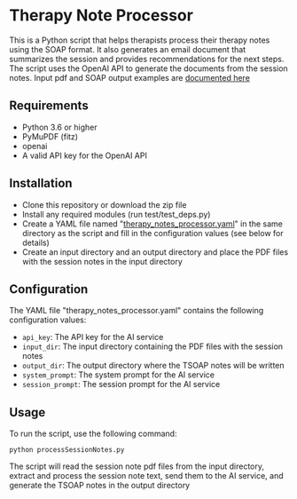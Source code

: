 # Therapy Note Processor

This is a Python script that helps therapists process their therapy notes using the SOAP format. It also generates an email document that summarizes the session and provides recommendations for the next steps. The script uses the OpenAI API to generate the documents from the session notes. Input pdf and SOAP output examples are [documented here](https://github.com/swarmrouter/therapy_note_processor/blob/main/docs/README.md)

## Requirements

- Python 3.6 or higher
- PyMuPDF (fitz)
- openai
- A valid API key for the OpenAI API

## Installation

- Clone this repository or download the zip file
- Install any required modules (run test/test_deps.py)
- Create a YAML file named "[therapy_notes_processor.yaml](https://github.com/swarmrouter/therapy_note_processor/blob/main/config/therapy_note_processor.yaml)" in the same directory as the script and fill in the configuration values (see below for details)
- Create an input directory and an output directory and place the PDF files with the session notes in the input directory

## Configuration

The YAML file "therapy_notes_processor.yaml" contains the following configuration values:

- `api_key`: The API key for the AI service
- `input_dir`: The input directory containing the PDF files with the session notes
- `output_dir`: The output directory where the TSOAP notes will be written
- `system_prompt`: The system prompt for the AI service
- `session_prompt`: The session prompt for the AI service

## Usage

To run the script, use the following command:

`python processSessionNotes.py`

The script will read the session note pdf files from the input directory, extract and process the session note text, send them to the AI service, and generate the TSOAP notes in the output directory
